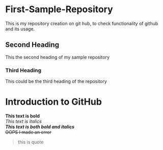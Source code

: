 # First-Sample-Repository
This is my repository creation on git hub, to check functionality of github and its usage.
## Second Heading
This the second heading of my sample repository
### Third Heading
This could be the third heading of the repository
# Introduction to GitHub
**This text is bold**\
*This text is italics*\
***This text is both bold and italics***\
~~OOPS I made an error~~
> this is quote
